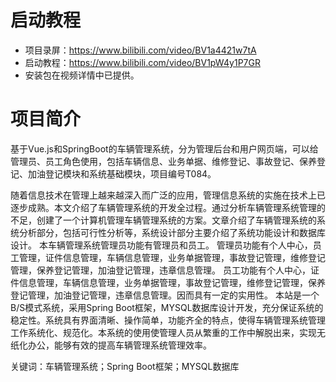 # 启动教程

- 项目录屏：https://www.bilibili.com/video/BV1a4421w7tA
- 启动教程：https://www.bilibili.com/video/BV1pW4y1P7GR
- 安装包在视频详情中已提供。


# 项目简介
基于Vue.js和SpringBoot的车辆管理系统，分为管理后台和用户网页端，可以给管理员、员工角色使用，包括车辆信息、业务单据、维修登记、事故登记、保养登记、加油登记模块和系统基础模块，项目编号T084。

随着信息技术在管理上越来越深入而广泛的应用，管理信息系统的实施在技术上已逐步成熟。本文介绍了车辆管理系统的开发全过程。通过分析车辆管理系统管理的不足，创建了一个计算机管理车辆管理系统的方案。文章介绍了车辆管理系统的系统分析部分，包括可行性分析等，系统设计部分主要介绍了系统功能设计和数据库设计。
本车辆管理系统管理员功能有管理员和员工。
管理员功能有个人中心，员工管理，证件信息管理，车辆信息管理，业务单据管理，事故登记管理，维修登记管理，保养登记管理，加油登记管理，违章信息管理。
员工功能有个人中心，证件信息管理，车辆信息管理，业务单据管理，事故登记管理，维修登记管理，保养登记管理，加油登记管理，违章信息管理。因而具有一定的实用性。
本站是一个B/S模式系统，采用Spring Boot框架，MYSQL数据库设计开发，充分保证系统的稳定性。系统具有界面清晰、操作简单，功能齐全的特点，使得车辆管理系统管理工作系统化、规范化。本系统的使用使管理人员从繁重的工作中解脱出来，实现无纸化办公，能够有效的提高车辆管理系统管理效率。

关键词：车辆管理系统；Spring Boot框架；MYSQL数据库
